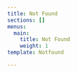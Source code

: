 ```yaml
---
title: Not Found
sections: []
menus:
  main:
    title: Not Found
    weight: 1
template: Notfound

---
```

